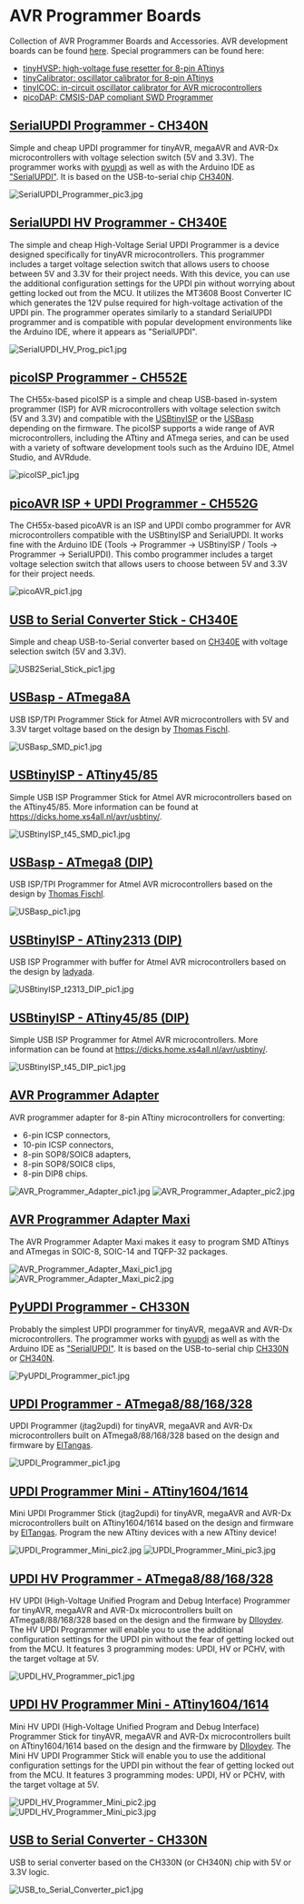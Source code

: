 # AVR Programmer Boards
Collection of AVR Programmer Boards and Accessories. AVR development boards can be found [here](https://github.com/wagiminator/AVR-Development-Boards). Special programmers can be found here:
- [tinyHVSP: high-voltage fuse resetter for 8-pin ATtinys](https://github.com/wagiminator/ATtiny84-TinyHVSP)
- [tinyCalibrator: oscillator calibrator for 8-pin ATtinys](https://github.com/wagiminator/ATtiny84-TinyCalibrator)
- [tinyICOC: in-circuit oscillator calibrator for AVR microcontrollers](https://github.com/wagiminator/ATtiny84-TinyICOC)
- [picoDAP: CMSIS-DAP compliant SWD Programmer](https://github.com/wagiminator/CH552-picoDAP)

## [SerialUPDI Programmer - CH340N](https://github.com/wagiminator/AVR-Programmer/tree/master/SerialUPDI_Programmer)
Simple and cheap UPDI programmer for tinyAVR, megaAVR and AVR-Dx microcontrollers with voltage selection switch (5V and 3.3V). The programmer works with [pyupdi](https://github.com/mraardvark/pyupdi) as well as with the Arduino IDE as ["SerialUPDI"](https://github.com/SpenceKonde/megaTinyCore). It is based on the USB-to-serial chip [CH340N](https://datasheet.lcsc.com/lcsc/2101130932_WCH-Jiangsu-Qin-Heng-CH340N_C506813.pdf).

![SerialUPDI_Programmer_pic3.jpg](https://raw.githubusercontent.com/wagiminator/AVR-Programmer/master/SerialUPDI_Programmer/SerialUPDI_Programmer_pic3.jpg)

## [SerialUPDI HV Programmer - CH340E](https://github.com/wagiminator/AVR-Programmer/tree/master/SerialUPDI_HV_Programmer)
The simple and cheap High-Voltage Serial UPDI Programmer is a device designed specifically for tinyAVR microcontrollers. This programmer includes a target voltage selection switch that allows users to choose between 5V and 3.3V for their project needs. With this device, you can use the additional configuration settings for the UPDI pin without worrying about getting locked out from the MCU. It utilizes the MT3608 Boost Converter IC which generates the 12V pulse required for high-voltage activation of the UPDI pin. The programmer operates similarly to a standard SerialUPDI programmer and is compatible with popular development environments like the Arduino IDE, where it appears as "SerialUPDI".

![SerialUPDI_HV_Prog_pic1.jpg](https://raw.githubusercontent.com/wagiminator/AVR-Programmer/master/SerialUPDI_HV_Programmer/documentation/SerialUPDI_HV_Prog_pic1.jpg)

## [picoISP Programmer - CH552E](https://github.com/wagiminator/AVR-Programmer/tree/master/picoISP_Programmer)
The CH55x-based picoISP is a simple and cheap USB-based in-system programmer (ISP) for AVR microcontrollers with voltage selection switch (5V and 3.3V) and compatible with the [USBtinyISP](https://learn.adafruit.com/usbtinyisp) or the [USBasp](https://www.fischl.de/usbasp/) depending on the firmware. The picoISP supports a wide range of AVR microcontrollers, including the ATtiny and ATmega series, and can be used with a variety of software development tools such as the Arduino IDE, Atmel Studio, and AVRdude.

![picoISP_pic1.jpg](https://raw.githubusercontent.com/wagiminator/AVR-Programmer/master/picoISP_Programmer/documentation/picoISP_pic1.jpg)

## [picoAVR ISP + UPDI Programmer - CH552G](https://github.com/wagiminator/AVR-Programmer/tree/master/picoAVR_Programmer)
The CH55x-based picoAVR is an ISP and UPDI combo programmer for AVR microcontrollers compatible with the USBtinyISP and SerialUPDI. It works fine with the Arduino IDE (Tools -> Programmer -> USBtinyISP / Tools -> Programmer -> SerialUPDI). This combo programmer includes a target voltage selection switch that allows users to choose between 5V and 3.3V for their project needs.

![picoAVR_pic1.jpg](https://raw.githubusercontent.com/wagiminator/AVR-Programmer/master/picoAVR_Programmer/documentation/picoAVR_pic1.jpg)

## [USB to Serial Converter Stick - CH340E](https://github.com/wagiminator/AVR-Programmer/tree/master/USB_to_Serial_Stick)
Simple and cheap USB-to-Serial converter based on [CH340E](https://datasheet.lcsc.com/lcsc/2008191806_WCH-Jiangsu-Qin-Heng-CH340E_C99652.pdf) with voltage selection switch (5V and 3.3V).

![USB2Serial_Stick_pic1.jpg](https://raw.githubusercontent.com/wagiminator/AVR-Programmer/master/USB_to_Serial_Stick/USB2Serial_Stick_pic1.jpg)

## [USBasp - ATmega8A](https://github.com/wagiminator/AVR-Programmer/tree/master/USBasp_SMD)
USB ISP/TPI Programmer Stick for Atmel AVR microcontrollers with 5V and 3.3V target voltage based on the design by [Thomas Fischl](https://www.fischl.de/usbasp/).

![USBasp_SMD_pic1.jpg](https://raw.githubusercontent.com/wagiminator/AVR-Programmer/master/USBasp_SMD/USBasp_SMD_pic1.jpg)

## [USBtinyISP - ATtiny45/85](https://github.com/wagiminator/AVR-Programmer/tree/master/USBtinyISP_ATtiny45_SMD)
Simple USB ISP Programmer Stick for Atmel AVR microcontrollers based on the ATtiny45/85. More information can be found at https://dicks.home.xs4all.nl/avr/usbtiny/.

![USBtinyISP_t45_SMD_pic1.jpg](https://raw.githubusercontent.com/wagiminator/AVR-Programmer/master/USBtinyISP_ATtiny45_SMD/USBtinyISP_t45_SMD_pic1.jpg)

## [USBasp - ATmega8 (DIP)](https://github.com/wagiminator/AVR-Programmer/tree/master/USBasp_DIP)
USB ISP/TPI Programmer for Atmel AVR microcontrollers based on the design by [Thomas Fischl](https://www.fischl.de/usbasp/).

![USBasp_pic1.jpg](https://raw.githubusercontent.com/wagiminator/AVR-Programmer/master/USBasp_DIP/USBasp_pic1.jpg)

## [USBtinyISP - ATtiny2313 (DIP)](https://github.com/wagiminator/AVR-Programmer/tree/master/USBtinyISP_ATtiny2313_DIP)
USB ISP Programmer with buffer for Atmel AVR microcontrollers based on the design by [ladyada](https://learn.adafruit.com/usbtinyisp).

![USBtinyISP_t2313_DIP_pic1.jpg](https://raw.githubusercontent.com/wagiminator/AVR-Programmer/master/USBtinyISP_ATtiny2313_DIP/USBtinyISP_t2313_DIP_pic1.jpg)

## [USBtinyISP - ATtiny45/85 (DIP)](https://github.com/wagiminator/AVR-Programmer/tree/master/USBtinyISP_ATtiny45_DIP)
Simple USB ISP Programmer for Atmel AVR microcontrollers. More information can be found at https://dicks.home.xs4all.nl/avr/usbtiny/.

![USBtinyISP_t45_DIP_pic1.jpg](https://raw.githubusercontent.com/wagiminator/AVR-Programmer/master/USBtinyISP_ATtiny45_DIP/USBtinyISP_t45_DIP_pic1.jpg)

## [AVR Programmer Adapter](https://github.com/wagiminator/AVR-Programmer/tree/master/AVR_Programmer_Adapter)
AVR programmer adapter for 8-pin ATtiny microcontrollers for converting:
- 6-pin ICSP connectors,
- 10-pin ICSP connectors,
- 8-pin SOP8/SOIC8 adapters,
- 8-pin SOP8/SOIC8 clips,
- 8-pin DIP8 chips.

![AVR_Programmer_Adapter_pic1.jpg](https://raw.githubusercontent.com/wagiminator/AVR-Programmer/master/AVR_Programmer_Adapter/AVR_Programmer_Adapter_pic1.jpg)
![AVR_Programmer_Adapter_pic2.jpg](https://raw.githubusercontent.com/wagiminator/AVR-Programmer/master/AVR_Programmer_Adapter/AVR_Programmer_Adapter_pic2.jpg)

## [AVR Programmer Adapter Maxi](https://github.com/wagiminator/AVR-Programmer/tree/master/AVR_Programmer_Adapter_Maxi)
The AVR Programmer Adapter Maxi makes it easy to program SMD ATtinys and ATmegas in SOIC-8, SOIC-14 and TQFP-32 packages.

![AVR_Programmer_Adapter_Maxi_pic1.jpg](https://raw.githubusercontent.com/wagiminator/AVR-Programmer/master/AVR_Programmer_Adapter_Maxi/AVR_Programmer_Adapter_Maxi_pic1.jpg)
![AVR_Programmer_Adapter_Maxi_pic2.jpg](https://raw.githubusercontent.com/wagiminator/AVR-Programmer/master/AVR_Programmer_Adapter_Maxi/AVR_Programmer_Adapter_Maxi_pic2.jpg)

## [PyUPDI Programmer - CH330N](https://github.com/wagiminator/AVR-Programmer/tree/master/PyUPDI_Programmer)
Probably the simplest UPDI programmer for tinyAVR, megaAVR and AVR-Dx microcontrollers. The programmer works with [pyupdi](https://github.com/mraardvark/pyupdi) as well as with the Arduino IDE as ["SerialUPDI"](https://github.com/SpenceKonde/megaTinyCore). It is based on the USB-to-serial chip [CH330N](https://datasheet.lcsc.com/szlcsc/2008191734_WCH-Jiangsu-Qin-Heng-CH330N_C108996.pdf) or [CH340N](https://datasheet.lcsc.com/lcsc/2101130932_WCH-Jiangsu-Qin-Heng-CH340N_C506813.pdf).

![PyUPDI_Programmer_pic1.jpg](https://raw.githubusercontent.com/wagiminator/AVR-Programmer/master/PyUPDI_Programmer/PyUPDI_Programmer_pic1.jpg)

## [UPDI Programmer - ATmega8/88/168/328](https://github.com/wagiminator/AVR-Programmer/tree/master/UPDI_Programmer)
UPDI Programmer (jtag2updi) for tinyAVR, megaAVR and AVR-Dx microcontrollers built on ATmega8/88/168/328 based on the design and firmware by [ElTangas](https://github.com/ElTangas/jtag2updi).

![UPDI_Programmer_pic1.jpg](https://raw.githubusercontent.com/wagiminator/AVR-Programmer/master/UPDI_Programmer/UPDI_Programmer_pic1.jpg)

## [UPDI Programmer Mini - ATtiny1604/1614](https://github.com/wagiminator/AVR-Programmer/tree/master/UPDI_Programmer_Mini)
Mini UPDI Programmer Stick (jtag2updi) for tinyAVR, megaAVR and AVR-Dx microcontrollers built on ATtiny1604/1614 based on the design and firmware by [ElTangas](https://github.com/ElTangas/jtag2updi). Program the new ATtiny devices with a new ATtiny device!

![UPDI_Programmer_Mini_pic2.jpg](https://raw.githubusercontent.com/wagiminator/AVR-Programmer/master/UPDI_Programmer_Mini/UPDI_Programmer_Mini_pic2.jpg)
![UPDI_Programmer_Mini_pic3.jpg](https://raw.githubusercontent.com/wagiminator/AVR-Programmer/master/UPDI_Programmer_Mini/UPDI_Programmer_Mini_pic3.jpg)

## [UPDI HV Programmer - ATmega8/88/168/328](https://github.com/wagiminator/AVR-Programmer/tree/master/UPDI_HV_Programmer)
HV UPDI (High-Voltage Unified Program and Debug Interface) Programmer for tinyAVR, megaAVR and AVR-Dx microcontrollers built on ATmega8/88/168/328 based on the design and the firmware by [Dlloydev](https://github.com/Dlloydev/jtag2updi). The HV UPDI Programmer will enable you to use the additional configuration settings for the UPDI pin without the fear of getting locked out from the MCU. It features 3 programming modes: UPDI, HV or PCHV, with the target voltage at 5V.

![UPDI_HV_Programmer_pic1.jpg](https://raw.githubusercontent.com/wagiminator/AVR-Programmer/master/UPDI_HV_Programmer/UPDI_HV_Programmer_pic1.jpg)

## [UPDI HV Programmer Mini - ATtiny1604/1614](https://github.com/wagiminator/AVR-Programmer/tree/master/UPDI_HV_Programmer_Mini)
Mini HV UPDI (High-Voltage Unified Program and Debug Interface) Programmer Stick for tinyAVR, megaAVR and AVR-Dx microcontrollers built on ATtiny1604/1614 based on the design and the firmware by [Dlloydev](https://github.com/Dlloydev/jtag2updi). The Mini HV UPDI Programmer Stick will enable you to use the additional configuration settings for the UPDI pin without the fear of getting locked out from the MCU. It features 3 programming modes: UPDI, HV or PCHV, with the target voltage at 5V.

![UPDI_HV_Programmer_Mini_pic2.jpg](https://raw.githubusercontent.com/wagiminator/AVR-Programmer/master/UPDI_HV_Programmer_Mini/UPDI_HV_Programmer_Mini_pic2.jpg)
![UPDI_HV_Programmer_Mini_pic3.jpg](https://raw.githubusercontent.com/wagiminator/AVR-Programmer/master/UPDI_HV_Programmer_Mini/UPDI_HV_Programmer_Mini_pic3.jpg)

## [USB to Serial Converter - CH330N](https://github.com/wagiminator/AVR-Programmer/tree/master/USB_to_Serial_Converter)
USB to serial converter based on the CH330N (or CH340N) chip with 5V or 3.3V logic.

![USB_to_Serial_Converter_pic1.jpg](https://raw.githubusercontent.com/wagiminator/AVR-Programmer/master/USB_to_Serial_Converter/USB_to_Serial_Converter_pic1.jpg)
